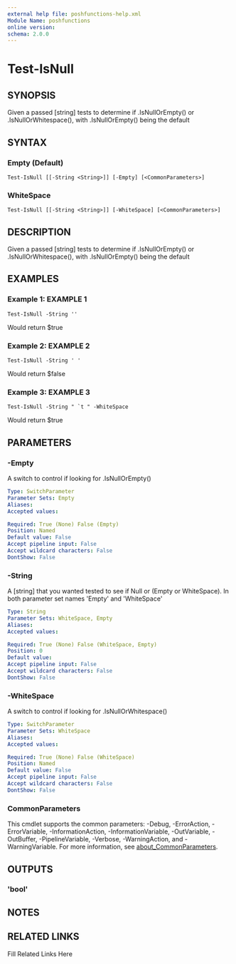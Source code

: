 ```yaml
---
external help file: poshfunctions-help.xml
Module Name: poshfunctions
online version: 
schema: 2.0.0
---
```


# Test-IsNull

## SYNOPSIS

Given a passed [string] tests to determine if .IsNullOrEmpty() or .IsNullOrWhitespace(), with .IsNullOrEmpty() being the default

## SYNTAX

### Empty (Default)

```
Test-IsNull [[-String <String>]] [-Empty] [<CommonParameters>]
```

### WhiteSpace

```
Test-IsNull [[-String <String>]] [-WhiteSpace] [<CommonParameters>]
```

## DESCRIPTION

Given a passed [string] tests to determine if .IsNullOrEmpty() or .IsNullOrWhitespace(), with .IsNullOrEmpty() being the default


## EXAMPLES

### Example 1: EXAMPLE 1

```
Test-IsNull -String ''
```

Would return
$true





### Example 2: EXAMPLE 2

```
Test-IsNull -String ' '
```

Would return
$false





### Example 3: EXAMPLE 3

```
Test-IsNull -String " `t " -WhiteSpace
```

Would return
$true






## PARAMETERS

### -Empty

A switch to control if looking for .IsNullOrEmpty()

```yaml
Type: SwitchParameter
Parameter Sets: Empty
Aliases: 
Accepted values: 

Required: True (None) False (Empty)
Position: Named
Default value: False
Accept pipeline input: False
Accept wildcard characters: False
DontShow: False
```

### -String

A [string] that you wanted tested to see if Null or (Empty or WhiteSpace).
In both parameter set names 'Empty' and 'WhiteSpace'

```yaml
Type: String
Parameter Sets: WhiteSpace, Empty
Aliases: 
Accepted values: 

Required: True (None) False (WhiteSpace, Empty)
Position: 0
Default value: 
Accept pipeline input: False
Accept wildcard characters: False
DontShow: False
```

### -WhiteSpace

A switch to control if looking for .IsNullOrWhitespace()

```yaml
Type: SwitchParameter
Parameter Sets: WhiteSpace
Aliases: 
Accepted values: 

Required: True (None) False (WhiteSpace)
Position: Named
Default value: False
Accept pipeline input: False
Accept wildcard characters: False
DontShow: False
```


### CommonParameters

This cmdlet supports the common parameters: -Debug, -ErrorAction, -ErrorVariable, -InformationAction, -InformationVariable, -OutVariable, -OutBuffer, -PipelineVariable, -Verbose, -WarningAction, and -WarningVariable. For more information, see [about_CommonParameters](http://go.microsoft.com/fwlink/?LinkID=113216).

## OUTPUTS

### 'bool'



## NOTES



## RELATED LINKS

Fill Related Links Here

